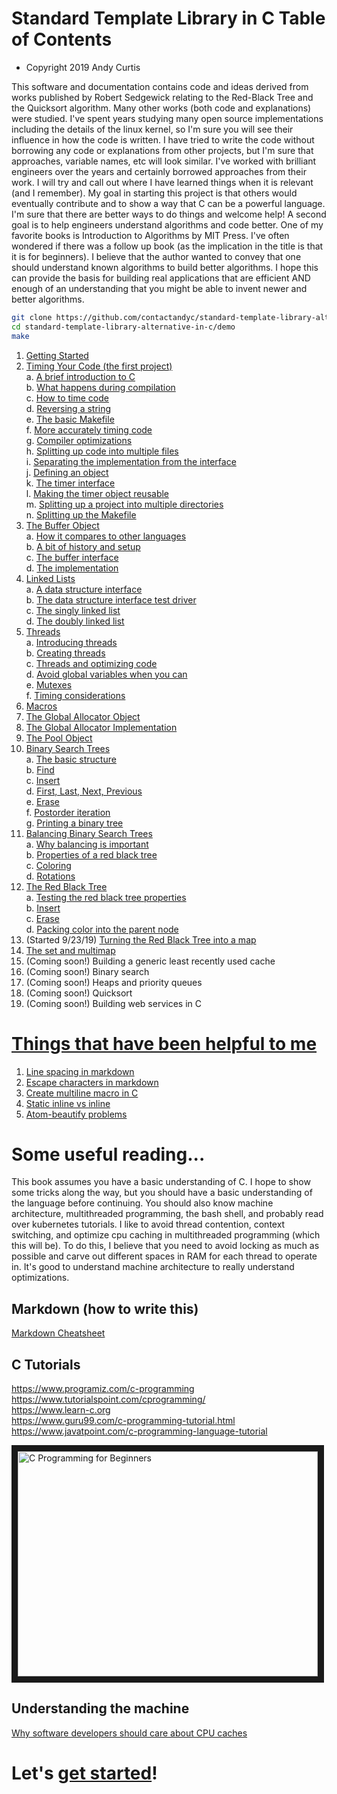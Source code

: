 # Standard Template Library in C Table of Contents
- Copyright 2019 Andy Curtis

This software and documentation contains code and ideas derived from works published by Robert Sedgewick relating to the Red-Black Tree and the Quicksort algorithm.  Many other works (both code and explanations) were studied.  I've spent years studying many open source implementations including the details of the linux kernel, so I'm sure you will see their influence in how the code is written.  I have tried to write the code without borrowing any code or explanations from other projects, but I'm sure that approaches, variable names, etc will look similar.  I've worked with brilliant engineers over the years and certainly borrowed approaches from their work.  I will try and call out where I have learned things when it is relevant (and I remember).  My goal in starting this project is that others would eventually contribute and to show a way that C can be a powerful language.  I'm sure that there are better ways to do things and welcome help!  A second goal is to help engineers understand algorithms and code better.  One of my favorite books is Introduction to Algorithms by MIT Press.  I've often wondered if there was a follow up book (as the implication in the title is that it is for beginners).  I believe that the author wanted to convey that one should understand known algorithms to build better algorithms.  I hope this can provide the basis for building real applications that are efficient AND enough of an understanding that you might be able to invent newer and better algorithms.

```bash
git clone https://github.com/contactandyc/standard-template-library-alternative-in-c.git
cd standard-template-library-alternative-in-c/demo
make
```

1. [Getting Started](1_getting_started.md)
2. [Timing Your Code (the first project)](2_timing.md)<br/>
   a. [A brief introduction to C](2_timing.md#a-brief-introduction-to-c)<br/>
   b. [What happens during compilation](2_timing.md#what-happens-during-compilation)<br/>
   c. [How to time code](2_timing.md#how-to-time-code)<br/>
   d. [Reversing a string](2_timing.md#reversing-a-string)<br/>
   e. [The basic Makefile](2_timing.md#the-basic-makefile)<br/>
   f. [More accurately timing code](2_timing.md#more-accurately-timing-code)<br/>
   g. [Compiler optimizations](2_timing.md#compiler-optimizations)<br/>
   h. [Splitting up code into multiple files](2_timing.md#splitting-up-code-into-multiple-files)<br/>
   i. [Separating the implementation from the interface](2_timing.md#separating-the-implementation-from-the-interface)<br/>
   j. [Defining an object](2_timing.md#defining-an-object)<br/>
   k. [The timer interface](2_timing.md#the-timer-interface)<br/>
   l. [Making the timer object reusable](2_timing.md#making-the-timer-object-reusable)<br/>
   m. [Splitting up a project into multiple directories](2_timing.md#splitting-up-a-project-into-multiple-directories)<br/>
   n. [Splitting up the Makefile](2_timing.md#splitting-up-the-makefile)<br/>
3. [The Buffer Object](3_buffer.md)<br/>
   a. [How it compares to other languages](3_buffer.md#how-it-compares-to-other-languages)<br/>
   b. [A bit of history and setup](3_buffer.md#a-bit-of-history-and-setup)<br/>
   c. [The buffer interface](3_buffer.md#the-buffer-interface)<br/>
   d. [The implementation](3_buffer.md#the-implementation)<br/>
4. [Linked Lists](4_linked_lists.md)<br/>
   a. [A data structure interface](4_linked_lists.md#a-data-structure-interface)<br/>
   b. [The data structure interface test driver](4_linked_lists.md#the-data-structure-interface-test-driver)<br/>
   c. [The singly linked list](4_linked_lists.md#the-singly-linked-list)<br/>
   d. [The doubly linked list](4_linked_lists.md#the-doubly-linked-list)<br/>
5. [Threads](5_threads.md)<br/>
   a. [Introducing threads](5_threads.md#introducing-threads)<br/>
   b. [Creating threads](5_threads.md#creating-threads)<br/>
   c. [Threads and optimizing code](5_threads.md#threads-and-optimizing-code)<br/>
   d. [Avoid global variables when you can](5_threads.md#avoid-global-variables-when-you-can)<br/>
   e. [Mutexes](5_threads.md#mutexes)<br/>
   f. [Timing considerations](5_threads.md#timing-considerations)<br/>
6. [Macros](6_macros.md)
7. [The Global Allocator Object](7_allocator.md)
8. [The Global Allocator Implementation](8_allocator_impl.md)
9. [The Pool Object](9_pool.md)
10. [Binary Search Trees](10_binary_search_trees.md)<br/>
   a. [The basic structure](10_binary_search_trees.md#the-basic-structure)<br/>
   b. [Find](10_binary_search_trees.md#find)<br/>
   c. [Insert](10_binary_search_trees.md#insert)<br/>
   d. [First, Last, Next, Previous](10_binary_search_trees.md#first-last-next-previous)<br/>
   e. [Erase](10_binary_search_trees.md#erase)<br/>
   f. [Postorder iteration](10_binary_search_trees.md#postorder_iteration)<br/>
   g. [Printing a binary tree](10_binary_search_trees.md#printing-a-binary-tree)<br/>
11. [Balancing Binary Search Trees](11_balancing_binary_search_trees.md)<br/>
   a. [Why balancing is important](11_balancing_binary_search_trees.md#why-balancing-is-important)<br/>
   b. [Properties of a red black tree](11_balancing_binary_search_trees.md#properties-of-a-red-black-tree)<br/>
   c. [Coloring](11_balancing_binary_search_trees.md#coloring)<br/>
   d. [Rotations](11_balancing_binary_search_trees.md#rotations)<br/>
12. [The Red Black Tree](12_red_black_tree.md)<br/>
   a. [Testing the red black tree properties](12_red_black_tree.md#testing-the-red-black-tree-properties)<br/>
   b. [Insert](12_red_black_tree.md#insert)<br/>
   c. [Erase](12_red_black_tree.md#erase)<br/>
   d. [Packing color into the parent node](12_red_black_tree.md#packing-color-into-the-parent-node)<br/>
13. (Started 9/23/19) [Turning the Red Black Tree into a map](13_map.md)
14. [The set and multimap](14_set_and_multimap.md)
15. (Coming soon!) Building a generic least recently used cache
16. (Coming soon!) Binary search
17. (Coming soon!) Heaps and priority queues
18. (Coming soon!) Quicksort
19. (Coming soon!) Building web services in C

# [Things that have been helpful to me](tips.md)
1. [Line spacing in markdown](tips.md#line-spacing-in-markdown)
2. [Escape characters in markdown](tips.md#escape-characters-in-markdown)
3. [Create multiline macro in C](tips.md#create-multiline-macro-in-c)
4. [Static inline vs inline](tips.md#static-inline-vs-inline)
5. [Atom-beautify problems](tips.md#atom-beautify-problems)


# Some useful reading...

This book assumes you have a basic understanding of C.  I hope to show some tricks along the way, but you should have a basic understanding of the language before continuing.  You should also know machine architecture, multithreaded programming, the bash shell, and probably read over kubernetes tutorials.  I like to avoid thread contention, context switching, and optimize cpu caching in multithreaded programming (which this will be).  To do this, I believe that you need to avoid locking as much as possible and carve out different spaces in RAM for each thread to operate in.  It's good to understand machine architecture to really understand optimizations.

## Markdown (how to write this)
[Markdown Cheatsheet](https://github.com/adam-p/markdown-here/wiki/Markdown-Cheatsheet)<br/>

## C Tutorials
https://www.programiz.com/c-programming<br/>
https://www.tutorialspoint.com/cprogramming/<br/>
https://www.learn-c.org<br/>
https://www.guru99.com/c-programming-tutorial.html<br/>
https://www.javatpoint.com/c-programming-language-tutorial<br/>

<a href="http://www.youtube.com/watch?feature=player_embedded&v=KJgsSFOSQv0
" target="_blank"><img src="http://img.youtube.com/vi/KJgsSFOSQv0/0.jpg"
alt="C Programming for Beginners" width="480" height="360" border="10" /></a>

## Understanding the machine
[Why software developers should care about CPU caches](https://medium.com/software-design/why-software-developers-should-care-about-cpu-caches-8da04355bb8a)<br/>

# Let's [get started](1_getting_started.md)!
